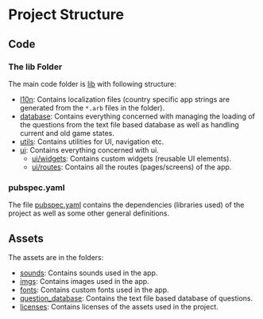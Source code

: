 # Project Structure

## Code

### The lib Folder

The main code folder is [lib](../lib) with following structure:

- [l10n](../lib/l10n): Contains localization files (country specific app strings are generated from the `*.arb` files in the folder).
- [database](../lib/database): Contains everything concerned with managing the loading of the questions from the text file based database as well as handling current and old game states.
- [utils](../lib/utils): Contains utilities for UI, navigation etc.
- [ui](../lib/ui): Contains everything concerned with ui.
  - [ui/widgets](../lib/ui/widgets): Contains custom widgets (reusable UI elements).
  - [ui/routes](../lib/ui/routes): Contains all the routes (pages/screens) of the app.

### pubspec.yaml

The file [pubspec.yaml](../pubspec.yaml) contains the dependencies (libraries used) of the project as well as some other general definitions.
  
## Assets

The assets are in the folders:
- [sounds](../sounds): Contains sounds used in the app.
- [imgs](../imgs): Contains images used in the app.
- [fonts](../fonts): Contains custom fonts used in the app.
- [question_database](../question_database): Contains the text file based database of questions.
- [licenses](../licenses): Contains licenses of the assets used in the project.